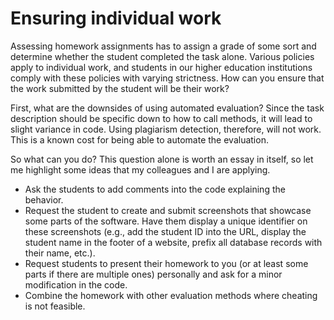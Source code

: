 # Ensuring individual work

Assessing homework assignments has to assign a grade of some sort and determine whether the student completed the task alone. Various policies apply to individual work, and students in our higher education institutions comply with these policies with varying strictness. How can you ensure that the work submitted by the student will be their work?

First, what are the downsides of using automated evaluation? Since the task description should be specific down to how to call methods, it will lead to slight variance in code. Using plagiarism detection, therefore, will not work. This is a known cost for being able to automate the evaluation.

So what can you do? This question alone is worth an essay in itself, so let me highlight some ideas that my colleagues and I are applying.

- Ask the students to add comments into the code explaining the behavior.
- Request the student to create and submit screenshots that showcase some parts of the software. Have them display a unique identifier on these screenshots (e.g., add the student ID into the URL, display the student name in the footer of a website, prefix all database records with their name, etc.).
- Request students to present their homework to you (or at least some parts if there are multiple ones) personally and ask for a minor modification in the code.
- Combine the homework with other evaluation methods where cheating is not feasible.

